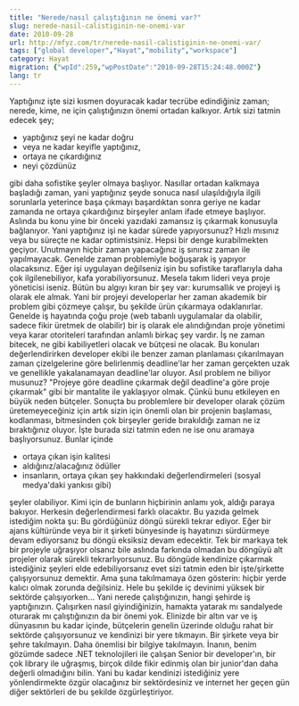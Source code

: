 ```yaml
---
title: "Nerede/nasıl çalıştığının ne önemi var?"
slug: nerede-nasil-calistiginin-ne-onemi-var
date: 2010-09-28
url: http://mfyz.com/tr/nerede-nasil-calistiginin-ne-onemi-var/
tags: ["global developer","Hayat","mobility","workspace"]
category: Hayat
migration: {"wpId":259,"wpPostDate":"2010-09-28T15:24:48.000Z"}
lang: tr
---
```


Yaptığınız işte sizi kısmen doyuracak kadar tecrübe edindiğiniz zaman; nerede, kime, ne için çalıştığınızın önemi ortadan kalkıyor. Artık sizi tatmin edecek şey;

*   yaptığınız şeyi ne kadar doğru
*   veya ne kadar keyifle yaptığınız,
*   ortaya ne çıkardığınız
*   neyi çözdünüz

gibi daha sofistike şeyler olmaya başlıyor. Nasıllar ortadan kalkmaya başladığı zaman, yani yaptığınız şeyde sonuca nasıl ulaşıldığıyla ilgili sorunlarla yeterince başa çıkmayı başardıktan sonra geriye ne kadar zamanda ne ortaya çıkardığınız birşeyler anlam ifade etmeye başlıyor. Aslında bu konu yine bir önceki yazıdaki zamansız iş çıkarmak konusuyla bağlanıyor. Yani yaptığınız işi ne kadar sürede yapıyorsunuz? Hızlı mısınız veya bu süreçte ne kadar optimistsiniz. Hepsi bir denge kurabilmekten geçiyor. Unutmayın hiçbir zaman yapacağınız iş sınırsız zaman ile yapılmayacak. Genelde zaman problemiyle boğuşarak iş yapıyor olacaksınız. Eğer işi uygulayan değilseniz işin bu sofistike taraflarıyla daha çok ilgilenebiliyor, kafa yorabiliyorsunuz. Mesela takım lideri veya proje yöneticisi iseniz. Bütün bu algıyı kıran bir şey var: kurumsallık ve projeyi iş olarak ele almak. Yani bir projeyi developerlar her zaman akademik bir problem gibi çözmeye çalışır, bu şekilde ürün çıkarmaya odaklanırlar. Genelde iş hayatında çoğu proje (web tabanlı uygulamalar da olabilir, sadece fikir üretmek de olabilir) bir iş olarak ele alındığından proje yönetimi veya karar otoriteleri tarafından anlamlı birkaç şey vardır. İş ne zaman bitecek, ne gibi kabiliyetleri olacak ve bütçesi ne olacak. Bu konuları değerlendirirken developer ekibi ile benzer zaman planlaması çıkarılmayan zaman çizelgelerine göre belirlenmiş deadline'lar her zaman gerçekten uzak ve genellikle yakalanamayan deadline'lar oluyor. Asıl problem ne biliyor musunuz? "Projeye göre deadline çıkarmak değil deadline'a göre proje çıkarmak" gibi bir mantalite ile yaklaşıyor olmak. Çünkü bunu etkileyen en büyük neden bütçeler. Sonuçta bu problemlere bir developer olarak çözüm üretemeyeceğiniz için artık sizin için önemli olan bir projenin başlaması, kodlanması, bitmesinden çok birşeyler geride bırakıldığı zaman ne iz bıraktığınız oluyor. İşte burada sizi tatmin eden ne ise onu aramaya başlıyorsunuz. Bunlar içinde

*   ortaya çıkan işin kalitesi
*   aldığınız/alacağınız ödüller
*   insanların, ortaya çıkan şey hakkındaki değerlendirmeleri (sosyal medya'daki yankısı gibi)

şeyler olabiliyor. Kimi için de bunların hiçbirinin anlamı yok, aldığı paraya bakıyor. Herkesin değerlendirmesi farklı olacaktır. Bu yazıda gelmek istediğim nokta şu: Bu gördüğünüz döngü sürekli tekrar ediyor. Eğer bir ajans kültüründe veya bir it şirketi bünyesinde iş hayatınızı sürdürmeye devam ediyorsanız bu döngü eksiksiz devam edecektir. Tek bir markaya tek bir projeyle uğraşıyor olsanız bile aslında farkında olmadan bu döngüyü alt projeler olarak sürekli tekrarlıyorsunuz. Bu döngüde kendinize çıkarmak istediğiniz şeyleri elde edebiliyorsanız evet sizi tatmin eden bir işte/şirkette çalışıyorsunuz demektir. Ama şuna takılmamaya özen gösterin: hiçbir yerde kalıcı olmak zorunda değilsiniz. Hele bu şekilde iç devinimi yüksek bir sektörde çalışıyorken... Yani nerede çalıştığınızın, hangi şehirde iş yaptığınızın. Çalışırken nasıl giyindiğinizin, hamakta yatarak mı sandalyede oturarak mı çalıştığınızın da bir önemi yok. Elinizde bir altın var ve iş dünyasının bu kadar içinde, bütçelerin genelin üzerinde olduğu rahat bir sektörde çalışıyorsunuz ve kendinizi bir yere tıkmayın. Bir şirkete veya bir şehre takılmayın. Daha önemlisi bir bilgiye takılmayın. İnanın, benim gözümde sadece .NET teknolojileri ile çalışan Senior bir developer'ın, bir çok library ile uğraşmış, birçok dilde fikir edinmiş olan bir junior'dan daha değerli olmadığını bilin. Yani bu kadar kendinizi istediğiniz yere yönlendirmekte özgür olacağınız bir sektördesiniz ve internet her geçen gün diğer sektörleri de bu şekilde özgürleştiriyor.